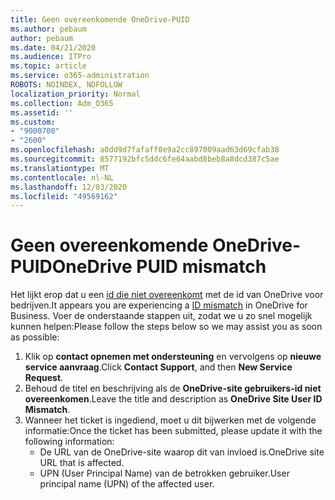 ```yaml
---
title: Geen overeenkomende OneDrive-PUID
ms.author: pebaum
author: pebaum
ms.date: 04/21/2020
ms.audience: ITPro
ms.topic: article
ms.service: o365-administration
ROBOTS: NOINDEX, NOFOLLOW
localization_priority: Normal
ms.collection: Adm_O365
ms.assetid: ''
ms.custom:
- "9000700"
- "2600"
ms.openlocfilehash: a0dd9d7fafaff0e9a2cc897009aad63d69cfab38
ms.sourcegitcommit: 8577192bfc5ddc6fe64aabd8beb8a8dcd387c5ae
ms.translationtype: MT
ms.contentlocale: nl-NL
ms.lasthandoff: 12/03/2020
ms.locfileid: "49569162"
---
```

# <a name="onedrive-puid-mismatch"></a><span data-ttu-id="8cac4-102">Geen overeenkomende OneDrive-PUID</span><span class="sxs-lookup"><span data-stu-id="8cac4-102">OneDrive PUID mismatch</span></span>

<span data-ttu-id="8cac4-103">Het lijkt erop dat u een [id die niet overeenkomt](https://docs.microsoft.com/sharepoint/troubleshoot/administration/access-denied-or-need-permission-error-sharepoint-online-or-onedrive-for-business#when-accessing-a-onedrive-site) met de id van OneDrive voor bedrijven.</span><span class="sxs-lookup"><span data-stu-id="8cac4-103">It appears you are experiencing a [ID mismatch](https://docs.microsoft.com/sharepoint/troubleshoot/administration/access-denied-or-need-permission-error-sharepoint-online-or-onedrive-for-business#when-accessing-a-onedrive-site) in OneDrive for Business.</span></span> <span data-ttu-id="8cac4-104">Voer de onderstaande stappen uit, zodat we u zo snel mogelijk kunnen helpen:</span><span class="sxs-lookup"><span data-stu-id="8cac4-104">Please follow the steps below so we may assist you as soon as possible:</span></span>

1. <span data-ttu-id="8cac4-105">Klik op  **contact opnemen met ondersteuning** en vervolgens op  **nieuwe service aanvraag**.</span><span class="sxs-lookup"><span data-stu-id="8cac4-105">Click  **Contact Support**, and then  **New Service Request**.</span></span>
2. <span data-ttu-id="8cac4-106">Behoud de titel en beschrijving als de  **OneDrive-site gebruikers-id niet overeenkomen**.</span><span class="sxs-lookup"><span data-stu-id="8cac4-106">Leave the title and description as  **OneDrive Site User ID Mismatch**.</span></span>
3. <span data-ttu-id="8cac4-107">Wanneer het ticket is ingediend, moet u dit bijwerken met de volgende informatie:</span><span class="sxs-lookup"><span data-stu-id="8cac4-107">Once the ticket has been submitted, please update it with the following information:</span></span>
    - <span data-ttu-id="8cac4-108">De URL van de OneDrive-site waarop dit van invloed is.</span><span class="sxs-lookup"><span data-stu-id="8cac4-108">OneDrive site URL that is affected.</span></span>
    - <span data-ttu-id="8cac4-109">UPN (User Principal Name) van de betrokken gebruiker.</span><span class="sxs-lookup"><span data-stu-id="8cac4-109">User principal name (UPN) of the affected user.</span></span>
